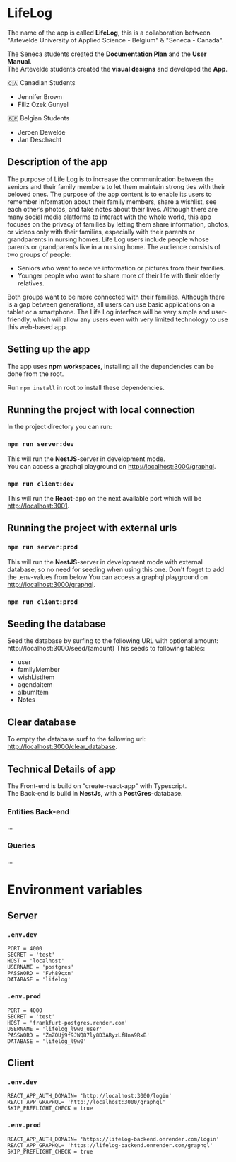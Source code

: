 # LifeLog

The name of the app is called **LifeLog**, this is a collaboration between "Artevelde University of Applied Science - Belgium" & "Seneca - Canada".

The Seneca students created the **Documentation Plan** and the **User Manual**.  
The Artevelde students created the **visual designs** and developed the **App**.

🇨🇦 Canadian Students

- Jennifer Brown
- Filiz Ozek Gunyel

🇧🇪 Belgian Students

- Jeroen Dewelde
- Jan Deschacht

## Description of the app

The purpose of Life Log is to increase the communication between the seniors and their family members to let them maintain strong ties with their beloved ones. The purpose of the app content is to enable its users to remember information about their family members, share a wishlist, see each other’s photos, and take notes about their lives. Although there are many social media platforms to interact with the whole world, this app focuses on the privacy of families by letting them share information, photos, or videos only with their families, especially with their parents or grandparents in nursing homes. Life Log users include people whose parents or grandparents live in a nursing home. The audience consists of two groups of people:

- Seniors who want to receive information or pictures from their families.
- Younger people who want to share more of their life with their elderly relatives.

Both groups want to be more connected with their families. Although there is a gap between generations, all users can use basic applications on a tablet or a smartphone. The Life Log interface will be very simple and user-friendly, which will allow any users even with very limited technology to use this web-based app.

## Setting up the app

The app uses **npm workspaces**, installing all the dependencies can be done from the root.

Run `npm install` in root to install these dependencies.

## Running the project with local connection

In the project directory you can run:

### `npm run server:dev`

This will run the **NestJS**-server in development mode.  
You can access a graphql playground on [http://localhost:3000/graphql](http://localhost:3000/graphql).

### `npm run client:dev`

This will run the **React**-app on the next available port which will be [http://localhost:3001](http://localhost:3001).

## Running the project with external urls

### `npm run server:prod`

This will run the **NestJS**-server in development mode with external database, so no need for seeding when using this one. Don't forget to add the .env-values from below
You can access a graphql playground on [http://localhost:3000/graphql](http://localhost:3000/graphql).

### `npm run client:prod`

## Seeding the database

Seed the database by surfing to the following URL with optional amount:  
http://localhost:3000/seed/{amount}
This seeds to following tables:

- user
- familyMember
- wishListItem
- agendaItem
- albumItem
- Notes

## Clear database

To empty the database surf to the following url:
[http://localhost:3000/clear_database](http://localhost:3000/clear_database).

## Technical Details of app

The Front-end is build on "create-react-app" with Typescript.  
The Back-end is build in **NestJs**, with a **PostGres**-database.

### Entities Back-end

...

### Queries

...

# Environment variables

## Server

### `.env.dev`

```
PORT = 4000
SECRET = 'test'
HOST = 'localhost'
USERNAME = 'postgres'
PASSWORD = 'Fvh89cxn'
DATABASE = 'lifelog'
```

### `.env.prod`

```
PORT = 4000
SECRET = 'test'
HOST = 'frankfurt-postgres.render.com'
USERNAME = 'lifelog_l9w0_user'
PASSWORD = 'ZmZOUj9f9JWQ87ly8D3ARyzLfHna9RxB'
DATABASE = 'lifelog_l9w0'
```

## Client

### `.env.dev`

```
REACT_APP_AUTH_DOMAIN= 'http://localhost:3000/login'
REACT_APP_GRAPHQL= 'http://localhost:3000/graphql'
SKIP_PREFLIGHT_CHECK = true
```

### `.env.prod`

```
REACT_APP_AUTH_DOMAIN= 'https://lifelog-backend.onrender.com/login'
REACT_APP_GRAPHQL= 'https://lifelog-backend.onrender.com/graphql'
SKIP_PREFLIGHT_CHECK = true
```
